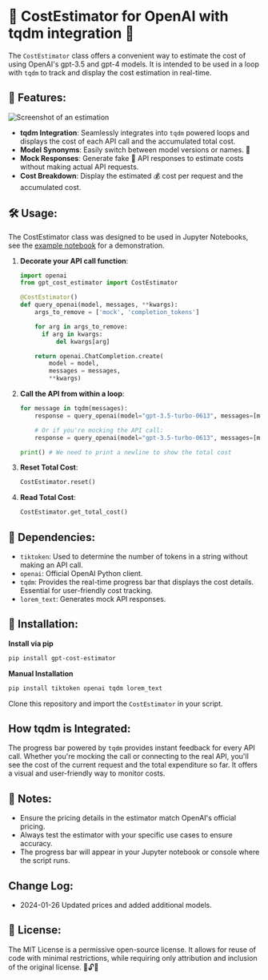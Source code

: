 # 🚀 CostEstimator for OpenAI with tqdm integration 💸

The `CostEstimator` class offers a convenient way to estimate the cost of using OpenAI's gpt-3.5 and gpt-4 models. It is intended to be used in a loop with `tqdm` to  track and display the cost estimation in real-time.

## 🌟 Features:

![Screenshot of an estimation](https://raw.githubusercontent.com/michaelachmann/gpt-cost-estimator/master/images/screenshot.png)

- **tqdm Integration**: Seamlessly integrates into `tqdm` powered loops and displays the cost of each API call and the accumulated total cost.
- **Model Synonyms**: Easily switch between model versions or names. 🔄
- **Mock Responses**: Generate fake 🤖 API responses to estimate costs without making actual API requests.
- **Cost Breakdown**: Display the estimated 💰 cost per request and the accumulated cost.


## 🛠 Usage:
The CostEstimator class was designed to be used in Jupyter Notebooks, see the [example notebook](https://github.com/michaelachmann/gpt-cost-estimator/blob/master/examples/example_notebook.ipynb) for a demonstration. 

1. **Decorate your API call function**:
   ```python
   import openai 
   from gpt_cost_estimator import CostEstimator
   
   @CostEstimator()
   def query_openai(model, messages, **kwargs):
       args_to_remove = ['mock', 'completion_tokens']
   
       for arg in args_to_remove:
         if arg in kwargs:
             del kwargs[arg]
   
       return openai.ChatCompletion.create(
           model = model,
           messages = messages,
           **kwargs)
    ```

2. **Call the API from within a loop**:
    ```python
    for message in tqdm(messages):
        response = query_openai(model="gpt-3.5-turbo-0613", messages=[message], mock=False)
   
        # Or if you're mocking the API call:
        response = query_openai(model="gpt-3.5-turbo-0613", messages=[message], mock=True)     
   
    print() # We need to print a newline to show the total cost
    ```

3. **Reset Total Cost**:
    ```python
    CostEstimator.reset()
    ```

4. **Read Total Cost**:
    ```python
    CostEstimator.get_total_cost()
    ```

## 📌 Dependencies:

- `tiktoken`: Used to determine the number of tokens in a string without making an API call.
- `openai`: Official OpenAI Python client.
- `tqdm`: Provides the real-time progress bar that displays the cost details. Essential for user-friendly cost tracking.
- `lorem_text`: Generates mock API responses.

## 🔧 Installation:

**Install via pip**

```bash
pip install gpt-cost-estimator
```

**Manual Installation**

```bash
pip install tiktoken openai tqdm lorem_text
```
Clone this repository and import the `CostEstimator` in your script.

## How tqdm is Integrated:

The progress bar powered by `tqdm` provides instant feedback for every API call. Whether you're mocking the call or connecting to the real API, you'll see the cost of the current request and the total expenditure so far. It offers a visual and user-friendly way to monitor costs.

## 📝 Notes:

- Ensure the pricing details in the estimator match OpenAI's official pricing.
- Always test the estimator with your specific use cases to ensure accuracy.
- The progress bar will appear in your Jupyter notebook or console where the script runs.

## Change Log:
- 2024-01-26 Updated prices and added additional models.

## 📜 License:

The MIT License is a permissive open-source license. It allows for reuse of code with minimal restrictions, while requiring only attribution and inclusion of the original license. 🔄🔓💼